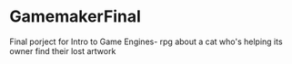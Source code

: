 # GamemakerFinal

Final porject for Intro to Game Engines- rpg about a cat who's helping its owner find their lost artwork
